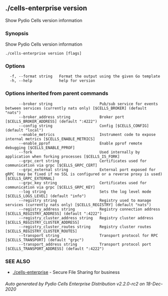 ## ./cells-enterprise version

Show Pydio Cells version information

### Synopsis

Show Pydio Cells version information

```
./cells-enterprise version [flags]
```

### Options

```
  -f, --format string   Format the output using the given Go template
  -h, --help            help for version
```

### Options inherited from parent commands

```
      --broker string                     Pub/sub service for events between services (currently nats only) [$CELLS_BROKER] (default "nats")
      --broker_address string             Broker port [$CELLS_BROKER_ADDRESS] (default ":4222")
      --config string                     Config [$CELLS_CONFIG] (default "local")
      --enable_metrics                    Instrument code to expose internal metrics [$CELLS_ENABLE_METRICS]
      --enable_pprof                      Enable pprof remote debugging [$CELLS_ENABLE_PPROF]
      --fork                              Used internally by application when forking processes [$CELLS_IS_FORK]
      --grpc_cert string                  Certificates used for communication via grpc [$CELLS_GRPC_CERT]
      --grpc_external string              External port exposed for gRPC (may be fixed if no SSL is configured or a reverse proxy is used) [$CELLS_GRPC_EXTERNAL]
      --grpc_key string                   Certificates used for communication via grpc [$CELLS_GRPC_KEY]
      --log string                        Sets the log level mode [$CELLS_LOGS_LEVEL] (default "info")
      --registry string                   Registry used to manage services (currently nats only) [$CELLS_REGISTRY] (default "nats")
      --registry_address string           Registry connection address [$CELLS_REGISTRY_ADDRESS] (default ":4222")
      --registry_cluster_address string   Registry cluster address [$CELLS_REGISTRY_CLUSTER_ADDRESS]
      --registry_cluster_routes string    Registry cluster routes [$CELLS_REGISTRY_CLUSTER_ROUTES]
      --transport string                  Transport protocol for RPC [$CELLS_TRANSPORT] (default "grpc")
      --transport_address string          Transport protocol port [$CELLS_TRANSPORT_ADDRESS] (default ":4222")
```

### SEE ALSO

* [./cells-enterprise](./cells-enterprise)	 - Secure File Sharing for business

###### Auto generated by Pydio Cells Enterprise Distribution v2.2.0-rc2 on 18-Dec-2020
